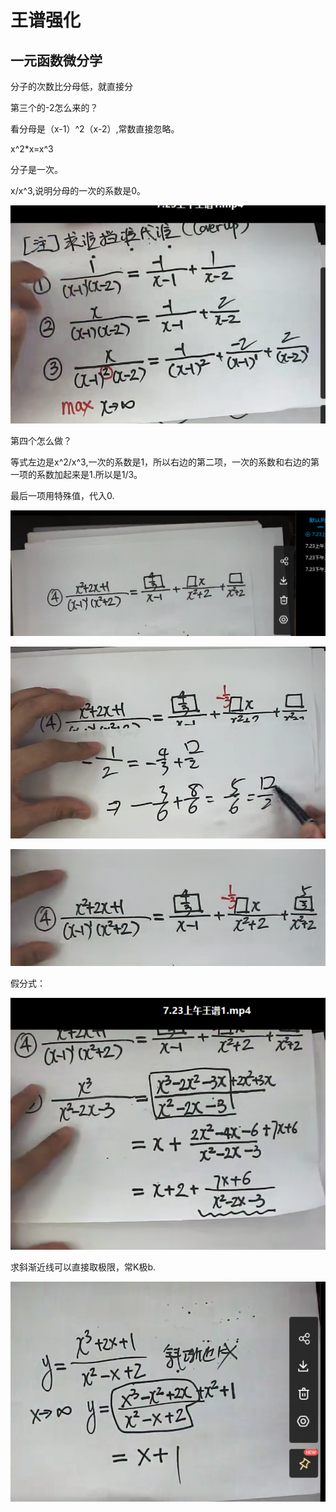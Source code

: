 # 王谱强化

## 一元函数微分学

分子的次数比分母低，就直接分

第三个的-2怎么来的？

看分母是（x-1）^2（x-2）,常数直接忽略。

x^2*x=x^3

分子是一次。

x/x^3,说明分母的一次的系数是0。

![image-20220726200428805](https://raw.githubusercontent.com/xiaomingAndroi/picture-bed/master/typoraTest/image-20220726200428805.png)

第四个怎么做？

等式左边是x^2/x^3,一次的系数是1，所以右边的第二项，一次的系数和右边的第一项的系数加起来是1.所以是1/3。

最后一项用特殊值，代入0.

![image-20220726202007893](https://raw.githubusercontent.com/xiaomingAndroi/picture-bed/master/typoraTest/image-20220726202007893.png)

![image-20220726202402342](https://raw.githubusercontent.com/xiaomingAndroi/picture-bed/master/typoraTest/image-20220726202402342.png)

![image-20220726202411214](https://raw.githubusercontent.com/xiaomingAndroi/picture-bed/master/typoraTest/image-20220726202411214.png)

假分式：

![image-20220726200402592](https://raw.githubusercontent.com/xiaomingAndroi/picture-bed/master/typoraTest/image-20220726200402592.png)

求斜渐近线可以直接取极限，常K极b.

![image-20220726200304894](https://raw.githubusercontent.com/xiaomingAndroi/picture-bed/master/typoraTest/image-20220726200304894.png)